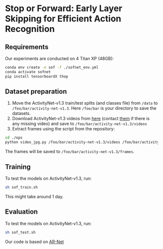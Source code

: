 # Stop or Forward: Early Layer Skipping for Efficient Action Recognition



## Requirements
Our experiments are conducted on 4 Titan XP (48GB):
```bash
conda env create -n sof -f ./sofnet_env.yml
conda activate sofnet
pip install tensorboardX thop 
```

## Dataset preparation
1. Move the ActivityNet-v1.3 train/test splits (and classes file) from `/data` to  `/foo/bar/activity-net-v1.3`. Here `/foo/bar` is your directory to save the datasets.
2. Download ActivityNet-v1.3 videos from [here](http://activity-net.org/download.html) (contact [them](http://activity-net.org/people.html) if there is any missing video) and save to `/foo/bar/activity-net-v1.3/videos`
3. Extract frames using the script from the repository:
``` bash
cd ./ops
python video_jpg.py /foo/bar/activity-net-v1.3/videos /foo/bar/activity-net-v1.3/frames  --parallel
```

The frames will be saved to `/foo/bar/activity-net-v1.3/frames`.


## Training
To test the models on ActivityNet-v1.3, run:
```bash
sh sof_train.sh 
```
This might take around 1 day.

##  Evaluation
To test the models on ActivityNet-v1.3, run:
```bash
sh sof_test.sh 
```



Our code is based on [AR-Net](https://github.com/mengyuest/AR-Net.git)
